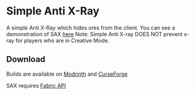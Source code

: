 # Simple Anti X-Ray
A simple Anti X-Ray which hides ores from the client.
You can see a demonstration of SAX [here](https://www.youtube.com/watch?v=fXhtN5GxmaI)
Note: Simple Anti X-ray DOES NOT prevent x-ray for players who are in Creative Mode.

## Download
Builds are available on [Modrinth](https://modrinth.com/mod/sax) and [CurseForge](https://www.curseforge.com/minecraft/mc-mods/simple-anti-x-ray)

SAX requires [Fabric API](https://modrinth.com/mod/fabric-api)
